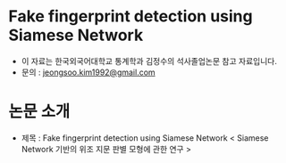 # Fake fingerprint detection using Siamese Network
* 이 자료는 한국외국어대학교 통계학과 김정수의 석사졸업논문 참고 자료입니다.
* 문의 : jeongsoo.kim1992@gmail.com

# 논문 소개
* 제목 : Fake fingerprint detection using Siamese Network
      < Siamese Network 기반의 위조 지문 판별 모형에 관한 연구 >
